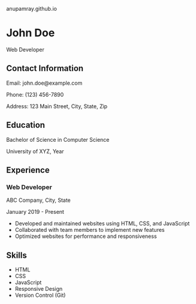 anupamray.github.io
<html lang="en">
<head>
  <meta charset="UTF-8">
  <meta name="viewport" content="width=device-width, initial-scale=1.0">
</head>
<body>
  <h1>John Doe</h1>
  <p>Web Developer</p>

  <div class="section">
    <h2>Contact Information</h2>
    <p>Email: john.doe@example.com</p>
    <p>Phone: (123) 456-7890</p>
    <p>Address: 123 Main Street, City, State, Zip</p>
  </div>

  <div class="section">
    <h2>Education</h2>
    <p>Bachelor of Science in Computer Science</p>
    <p>University of XYZ, Year</p>
  </div>

  <div class="section">
    <h2>Experience</h2>
    <h3>Web Developer</h3>
    <p>ABC Company, City, State</p>
    <p>January 2019 - Present</p>
    <ul>
      <li>Developed and maintained websites using HTML, CSS, and JavaScript</li>
      <li>Collaborated with team members to implement new features</li>
      <li>Optimized websites for performance and responsiveness</li>
    </ul>
  </div>

  <div class="section">
    <h2>Skills</h2>
    <ul>
      <li>HTML</li>
      <li>CSS</li>
      <li>JavaScript</li>
      <li>Responsive Design</li>
      <li>Version Control (Git)</li>
    </ul>
  </div>
</body>
</html>
